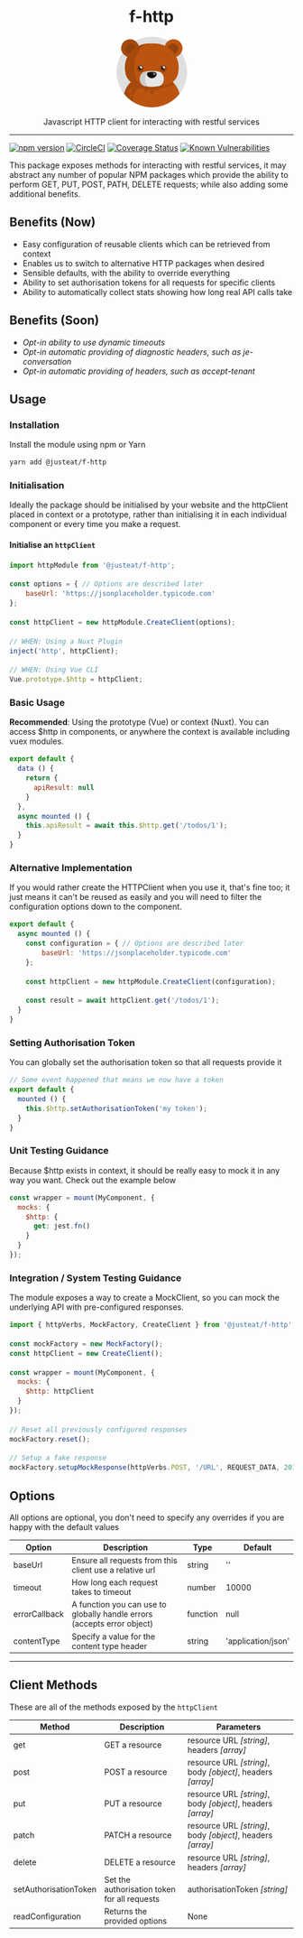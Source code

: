 <div align="center">

# f-http

<img width="125" alt="Fozzie Bear" src="../../../bear.png" />

Javascript HTTP client for interacting with restful services

</div>

---

[![npm version](https://badge.fury.io/js/%40justeat%2Ff-http.svg)](https://badge.fury.io/js/%40justeat%2Ff-http)
[![CircleCI](https://circleci.com/gh/justeat/fozzie-components.svg?style=svg)](https://circleci.com/gh/justeat/workflows/fozzie-components)
[![Coverage Status](https://coveralls.io/repos/github/justeat/f-http/badge.svg)](https://coveralls.io/github/justeat/f-http)
[![Known Vulnerabilities](https://snyk.io/test/github/justeat/f-http/badge.svg?targetFile=package.json)](https://snyk.io/test/github/justeat/f-http?targetFile=package.json)

This package exposes methods for interacting with restful services, it may abstract any number of popular NPM packages which provide the ability to perform GET, PUT, POST, PATH, DELETE requests; while also adding some additional benefits.

## Benefits (Now)
- Easy configuration of reusable clients which can be retrieved from context
- Enables us to switch to alternative HTTP packages when desired
- Sensible defaults, with the ability to override everything
- Ability to set authorisation tokens for all requests for specific clients
- Ability to automatically collect stats showing how long real API calls take

## Benefits (Soon)
- _Opt-in ability to use dynamic timeouts_
- _Opt-in automatic providing of diagnostic headers, such as je-conversation_
- _Opt-in automatic providing of headers, such as accept-tenant_

## Usage

### Installation

Install the module using npm or Yarn

```sh
yarn add @justeat/f-http
```


### Initialisation
Ideally the package should be initialised by your website and the httpClient placed in context or a prototype, rather than initialising it in each individual component or every time you make a request.

#### Initialise an `httpClient`
```js
import httpModule from '@justeat/f-http';

const options = { // Options are described later
    baseUrl: 'https://jsonplaceholder.typicode.com'
};

const httpClient = new httpModule.CreateClient(options);

// WHEN: Using a Nuxt Plugin
inject('http', httpClient);

// WHEN: Using Vue CLI
Vue.prototype.$http = httpClient;
```

### Basic Usage
**Recommended**: Using the prototype (Vue) or context (Nuxt). You can access $http in components, or anywhere the context is available including vuex modules.

```js
export default {
  data () {
    return {
      apiResult: null
    }
  },
  async mounted () {
    this.apiResult = await this.$http.get('/todos/1');
  }
}
```

### Alternative Implementation
If you would rather create the HTTPClient when you use it, that's fine too; it just means it can't be reused as easily and you will need to filter the configuration options down to the component.

```js
export default {
  async mounted () {
    const configuration = { // Options are described later
        baseUrl: 'https://jsonplaceholder.typicode.com'
    };

    const httpClient = new httpModule.CreateClient(configuration);

    const result = await httpClient.get('/todos/1');
  }
}
```

### Setting Authorisation Token
You can globally set the authorisation token so that all requests provide it

```js
// Some event happened that means we now have a token
export default {
  mounted () {
    this.$http.setAuthorisationToken('my token');
  }
}
```

### Unit Testing Guidance
Because $http exists in context, it should be really easy to mock it in any way you want. Check out the example below

```js
const wrapper = mount(MyComponent, {
  mocks: {
    $http: {
      get: jest.fn()
    }
  }
});
```

### Integration / System Testing Guidance
The module exposes a way to create a MockClient, so you can mock the underlying API with pre-configured responses.

```js
import { httpVerbs, MockFactory, CreateClient } from '@justeat/f-http';

const mockFactory = new MockFactory();
const httpClient = new CreateClient();

const wrapper = mount(MyComponent, {
  mocks: {
    $http: httpClient
  }
});

// Reset all previously configured responses
mockFactory.reset();

// Setup a fake response
mockFactory.setupMockResponse(httpVerbs.POST, '/URL', REQUEST_DATA, 201);
```

## Options
All options are optional, you don't need to specify any overrides if you are happy with the default values

Option | Description | Type | Default
------------- | ------------- | ------------- | -------------
baseUrl | Ensure all requests from this client use a relative url | string | ''
timeout | How long each request takes to timeout | number | 10000
errorCallback | A function you can use to globally handle errors (accepts error object) | function | null
contentType | Specify a value for the content type header | string | 'application/json'

<hr>

## Client Methods
These are all of the methods exposed by the `httpClient`

Method | Description | Parameters
------------- | ------------- | -------------
get | GET a resource | resource URL _[string]_, headers _[array]_
post | POST a resource | resource URL _[string]_, body _[object]_, headers _[array]_
put | PUT a resource | resource URL _[string]_, body _[object]_, headers _[array]_
patch | PATCH a resource | resource URL _[string]_, body _[object]_, headers _[array]_
delete | DELETE a resource | resource URL _[string]_, headers _[array]_
setAuthorisationToken | Set the authorisation token for all requests | authorisationToken _[string]_
readConfiguration | Returns the provided options | None
